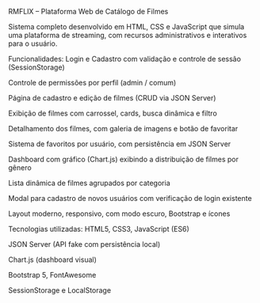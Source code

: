 RMFLIX – Plataforma Web de Catálogo de Filmes

Sistema completo desenvolvido em HTML, CSS e JavaScript que simula uma plataforma de streaming, com recursos administrativos e interativos para o usuário.

Funcionalidades:
Login e Cadastro com validação e controle de sessão (SessionStorage)

Controle de permissões por perfil (admin / comum)

Página de cadastro e edição de filmes (CRUD via JSON Server)

Exibição de filmes com carrossel, cards, busca dinâmica e filtro

Detalhamento dos filmes, com galeria de imagens e botão de favoritar

Sistema de favoritos por usuário, com persistência em JSON Server

Dashboard com gráfico (Chart.js) exibindo a distribuição de filmes por gênero

Lista dinâmica de filmes agrupados por categoria

Modal para cadastro de novos usuários com verificação de login existente

Layout moderno, responsivo, com modo escuro, Bootstrap e ícones

Tecnologias utilizadas:
HTML5, CSS3, JavaScript (ES6)

JSON Server (API fake com persistência local)

Chart.js (dashboard visual)

Bootstrap 5, FontAwesome

SessionStorage e LocalStorage
